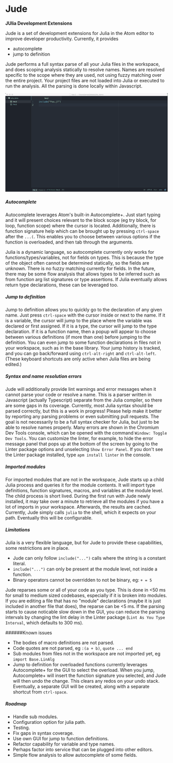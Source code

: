 # Jude

**JUlia Development Extensions**

Jude is a set of development extensions for Julia in the Atom editor to improve developer productivity. Currently, it provides 

* autocomplete 
* jump to definition

Jude performs a full syntax parse of all your Julia files in the workspace, and does scoping analysis statically to resolve names. Names are resolved specific to the scope where they are used, not using fuzzy matching over the entire project. Your project files are not loaded into Julia or executed to run the analysis. All the parsing is done locally within Javascript. 

![Jude demo gif](https://raw.githubusercontent.com/jamesdanged/Jude/master/img/JudeDemo.gif)

##### Autocomplete
Autocomplete leverages Atom's built-in Autocomplete+. Just start typing and it will present choices relevant to the block scope (eg try block, for loop, function scope) where the cursor is located. Additionally, there is function signature help which can be brought up by pressing `ctrl-space` after the `...(`. This enables you to choose between various options if the function is overloaded, and then tab through the arguments. 

Julia is a dynamic language, so autocomplete currently only works for functions/types/variables, not for fields on types. This is because the type of the object often cannot be determined statically, so the fields are unknown. There is no fuzzy matching currently for fields. In the future, there may be some flow analysis that allows types to be inferred such as from function arg list signatures or type assertions. If Julia eventually allows return type declarations, these can be leveraged too.

##### Jump to definition
Jump to definition allows you to quickly go to the declaration of any given name. Just press `ctrl-space` with the cursor inside or next to the name. If it is a variable, the cursor will jump to the place where the variable was declared or first assigned. If it is a type, the cursor will jump to the type declaration. If it is a function name, then a popup will appear to choose between various definitions (if more than one) before jumping to the definition. You can even jump to some function declarations in files not in your workspace, such as in the base library. Your jump history is tracked, and you can go back/forward using `ctrl-alt-right` and `ctrl-alt-left`. (These keyboard shortcuts are only active when Julia files are being edited.)

##### Syntax and name resolution errors
Jude will additionally provide lint warnings and error messages when it cannot parse your code or resolve a name. This is a parser written in Javascript (actually Typescript) separate from the Julia compiler, so there are some gaps in its coverage. Currently, most Julia syntax should be parsed correctly, but this is a work in progress! Please help make it better by reporting any parsing problems or even submitting pull requests. The goal is not necessarily to be a full syntax checker for Julia, but just to be able to resolve names properly. Many errors are shown in the Chromium Dev Tools console, which can be opened with the command `Window: Toggle Dev Tools`. You can customize the linter, for example, to hide the error message panel that pops up at the bottom of the screen by going to the Linter package options and unselecting `Show Error Panel`. If you don't see the Linter package installed, type `apm install linter` in the console.

##### Imported modules
For imported modules that are not in the workspace, Jude starts up a child Julia process and queries it for the module contents. It will import type definitions, function signatures, macros, and variables at the module level. The child process is short lived. During the first run with Jude newly installed, it may take over a minute to retrieve all the modules if you have a lot of imports in your workspace. Afterwards, the results are cached. Currently, Jude simply calls `julia` to the shell, which it expects on your path. Eventually this will be configurable.

##### Limitations
Julia is a very flexible language, but for Jude to provide these capabilities, some restrictions are in place. 

* Jude can only follow `include("...")` calls where the string is a constant literal.
* `include("...")` can only be present at the module level, not inside a function.
* Binary operators cannot be overridden to not be binary, eg: `+ = 5`

Jude reparses some or all of your code as you type. This is done in <50 ms for small to medium sized codebases, especially if it is broken into modules. If you are editing a file that has no "module" declarations (maybe it is just included in another file that does), the reparse can be <5 ms. If the parsing starts to cause noticable slow down in the GUI, you can reduce the parsing intervals by changing the lint delay in the Linter package (`Lint As You Type Interval`, which defaults to 300 ms).

######Known issues

* The bodies of macro definitions are not parsed.
* Code quotes are not parsed, eg `:(a + b)`, `quote ... end`
* Sub modules from files not in the workspace are not imported yet, eg `import Base.LinAlg`
* Jump to definition for overloaded functions currently leverages Autocomplete+ for the GUI to select the overload. When you jump, Autocomplete+ will insert the function signature you selected, and Jude will then undo the change. This clears any redos on your undo stack. Eventually, a separate GUI will be created, along with a separate shortcut from `ctrl-space`. 

##### Roadmap
* Handle sub modules.
* Configuration option for julia path.
* Testing. 
* Fix gaps in syntax coverage.
* Use own GUI for jump to function definitions.
* Refactor capability for variable and type names.
* Perhaps factor into service that can be plugged into other editors.
* Simple flow analysis to allow autocomplete of some fields.



